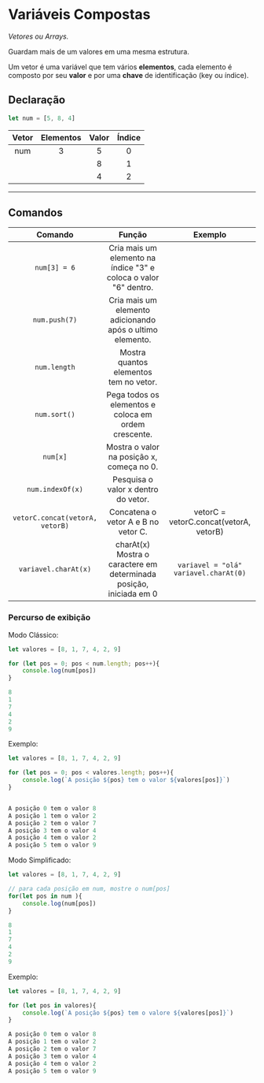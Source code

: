 # Variáveis Compostas

*Vetores ou Arrays.*

Guardam mais de um valores em uma mesma estrutura.

Um vetor é uma variável que tem vários **elementos**, cada elemento é composto por seu **valor** e por uma **chave** de identificação (key ou índice).



## Declaração

```javascript
let num = [5, 8, 4]

```

| Vetor | Elementos | Valor | Índice |
| :---: | :-------: | :---: | :----: |
|  num  |     3     |   5   |   0    |
|       |           |   8   |   1    |
|       |           |   4   |   2    |

------

## Comandos

|     Comando      |                            Função                            | Exemplo |
| :--------------: | :----------------------------------------------------------: | :-----: |
|   `num[3] = 6`   | Cria mais um elemento na índice "3" e coloca o valor "6" dentro. |         |
|  `num.push(7)`   |  Cria mais um elemento adicionando após o ultimo elemento.   |         |
|   `num.length`   |            Mostra quantos elementos tem no vetor.            |         |
|   `num.sort()`   |     Pega todos os elementos e coloca em ordem crescente.     |         |
|     `num[x]`     |          Mostra o valor na posição x, começa no 0.           |         |
| `num.indexOf(x)` |              Pesquisa o valor x dentro do vetor.             |         |
| `vetorC.concat(vetorA, vetorB)`| Concatena o vetor A e B no vetor C.              |vetorC = vetorC.concat(vetorA, vetorB)         |
| `variavel.charAt(x)`| charAt(x) Mostra o caractere em determinada posição, iniciada em 0 | `variavel = "olá"` `variavel.charAt(0)` |

### Percurso de exibição

Modo Clássico:

```javascript
let valores = [8, 1, 7, 4, 2, 9]

for (let pos = 0; pos < num.length; pos++){
    console.log(num[pos])
}

8
1
7
4
2
9
```

Exemplo:

```javascript
let valores = [8, 1, 7, 4, 2, 9]

for (let pos = 0; pos < valores.length; pos++){
    console.log(`A posição ${pos} tem o valor ${valores[pos]}`)
}


A posição 0 tem o valor 8
A posição 1 tem o valor 2
A posição 2 tem o valor 7
A posição 3 tem o valor 4
A posição 4 tem o valor 2
A posição 5 tem o valor 9

```





Modo Simplificado:

```javascript
let valores = [8, 1, 7, 4, 2, 9]

// para cada posição em num, mostre o num[pos]
for(let pos in num ){  
    console.log(num[pos])
}

8
1
7
4
2
9
```



Exemplo:

```javascript
let valores = [8, 1, 7, 4, 2, 9]

for (let pos in valores){
    console.log(`A posição ${pos} tem o valore ${valores[pos]}`)
}

A posição 0 tem o valor 8
A posição 1 tem o valor 2
A posição 2 tem o valor 7
A posição 3 tem o valor 4
A posição 4 tem o valor 2
A posição 5 tem o valor 9

```

